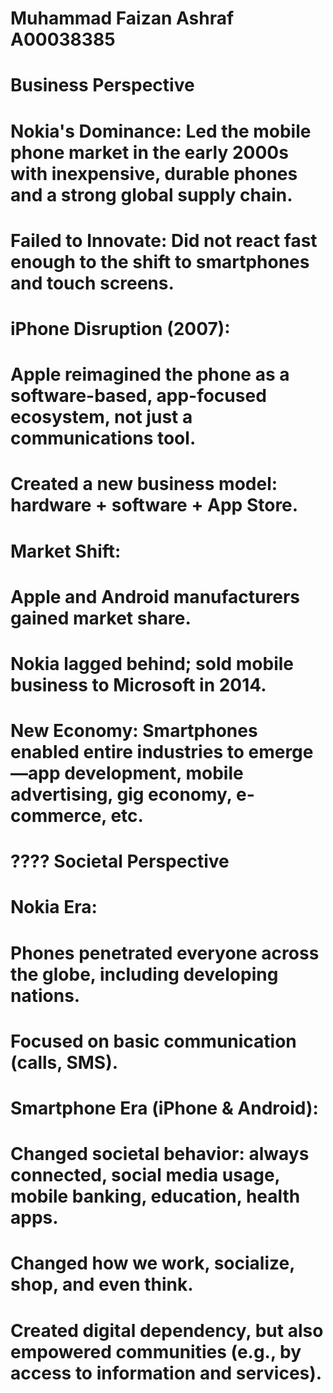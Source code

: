 # Muhammad Faizan Ashraf          A00038385 

# Business Perspective

# Nokia's Dominance: Led the mobile phone market in the early 2000s with inexpensive, durable phones and a strong global supply chain.

# Failed to Innovate: Did not react fast enough to the shift to smartphones and touch screens.

# iPhone Disruption (2007):

# Apple reimagined the phone as a software-based, app-focused ecosystem, not just a communications tool.

# Created a new business model: hardware + software + App Store.

# Market Shift:

# Apple and Android manufacturers gained market share.

# Nokia lagged behind; sold mobile business to Microsoft in 2014.

# New Economy: Smartphones enabled entire industries to emerge—app development, mobile advertising, gig economy, e-commerce, etc.

# ???? Societal Perspective

# Nokia Era:

# Phones penetrated everyone across the globe, including developing nations.

# Focused on basic communication (calls, SMS).

# Smartphone Era (iPhone & Android):

# Changed societal behavior: always connected, social media usage, mobile banking, education, health apps.

# Changed how we work, socialize, shop, and even think.

# Created digital dependency, but also empowered communities (e.g., by access to information and services).
